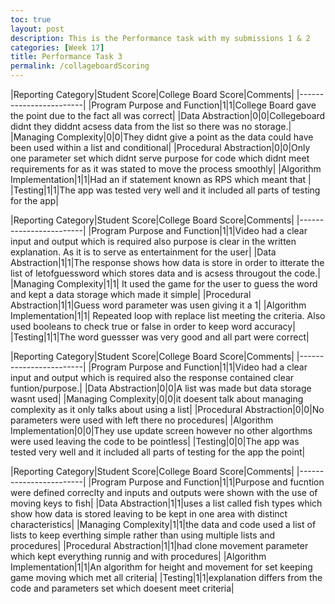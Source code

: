 ```yaml
---
toc: true
layout: post
description: This is the Performance task with my submissions 1 & 2
categories: [Week 17]
title: Performance Task 3
permalink: /collageboardScoring
---
```


|Reporting Category|Student Score|College Board Score|Comments|
|------------------------|
|Program Purpose and Function|1|1|College Board gave the point due to the fact all was correct|
|Data Abstraction|0|0|Collegeboard didnt they diddnt acsess data from the list so there was no storage.|
|Managing Complexity|0|0|They didnt give a point as the data could have been used within a list and conditional|
|Procedural Abstraction|0|0|Only one parameter set which didnt serve purpose for code which didnt meet requirements for as it was stated to move the process smoothly|
|Algorithm Implementation|1|1|Had an if statement known as RPS which meant that |
|Testing|1|1|The app was tested very well and it included all parts of testing for the app|

|Reporting Category|Student Score|College Board Score|Comments|
|------------------------|
|Program Purpose and Function|1|1|Video had a clear input and output which is required also purpose is clear in the written explanation. As it is to serve as entertainment for the user|
|Data Abstraction|1|1|The response shows how data is store in order to itterate the list of letofguessword which stores data and is acsess througout the code.|
|Managing Complexity|1|1| It used the game for the user to guess the word and kept a data storage which made it simple|
|Procedural Abstraction|1|1|Guess word parameter was usen giving it a 1|
|Algorithm Implementation|1|1| Repeated loop with replace list meeting the criteria. Also used booleans to check true or false in order to keep word accuracy|
|Testing|1|1|The word guessser was very good and all part were correct|

|Reporting Category|Student Score|College Board Score|Comments|
|------------------------|
|Program Purpose and Function|1|1|Video had a clear input and output which is required also the response contained clear funtion/purpose.|
|Data Abstraction|0|0|A list was made but data storage wasnt used|
|Managing Complexity|0|0|it doesent talk about managing complexity as it only talks about using a list|
|Procedural Abstraction|0|0|No parameters were used with left there no procedures|
|Algorithm Implementation|0|0|They use update screen however no other algorthms were used leaving the code to be pointless|
|Testing|0|0|The app was tested very well and it included all parts of testing for the app the point|

|Reporting Category|Student Score|College Board Score|Comments|
|------------------------|
|Program Purpose and Function|1|1|Purpose and fucntion were defined correclty and inputs and outputs were shown with the use of moving keys to fish|
|Data Abstraction|1|1|uses a list called fish types which show how data is stored leaving to be kept in one area with distinct characteristics|
|Managing Complexity|1|1|the data and code used a list of lists to keep everthing simple rather than using multiple lists and procedures|
|Procedural Abstraction|1|1|had clone movement parameter which kept everything runnig and with procedures|
|Algorithm Implementation|1|1|An algorithm for height and movement for set keeping game moving which met all criteria|
|Testing|1|1|explanation differs from the code and parameters set which doesent meet criteria|